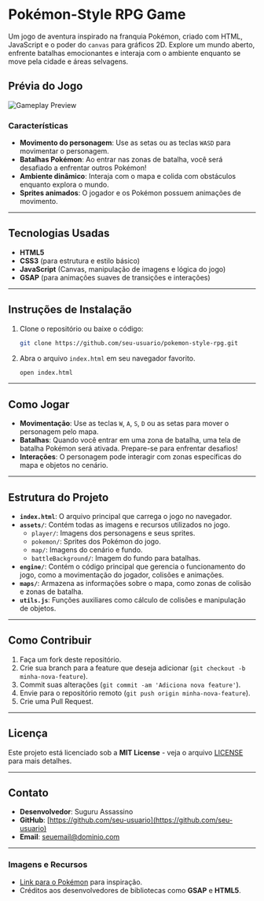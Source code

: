 # **Pokémon-Style RPG Game**

Um jogo de aventura inspirado na franquia Pokémon, criado com HTML, JavaScript e o poder do `canvas` para gráficos 2D. Explore um mundo aberto, enfrente batalhas emocionantes e interaja com o ambiente enquanto se move pela cidade e áreas selvagens.

## **Prévia do Jogo**

![Gameplay Preview](./assets/img/preview.gif)

### **Características**
- **Movimento do personagem**: Use as setas ou as teclas `WASD` para movimentar o personagem.
- **Batalhas Pokémon**: Ao entrar nas zonas de batalha, você será desafiado a enfrentar outros Pokémon!
- **Ambiente dinâmico**: Interaja com o mapa e colida com obstáculos enquanto explora o mundo.
- **Sprites animados**: O jogador e os Pokémon possuem animações de movimento.
  
---

## **Tecnologias Usadas**

- **HTML5**
- **CSS3** (para estrutura e estilo básico)
- **JavaScript** (Canvas, manipulação de imagens e lógica do jogo)
- **GSAP** (para animações suaves de transições e interações)

---

## **Instruções de Instalação**

1. Clone o repositório ou baixe o código:

    ```bash
    git clone https://github.com/seu-usuario/pokemon-style-rpg.git
    ```

2. Abra o arquivo `index.html` em seu navegador favorito.

    ```bash
    open index.html
    ```

---

## **Como Jogar**

- **Movimentação**: Use as teclas `W`, `A`, `S`, `D` ou as setas para mover o personagem pelo mapa.
- **Batalhas**: Quando você entrar em uma zona de batalha, uma tela de batalha Pokémon será ativada. Prepare-se para enfrentar desafios!
- **Interações**: O personagem pode interagir com zonas específicas do mapa e objetos no cenário.

---

## **Estrutura do Projeto**

- **`index.html`**: O arquivo principal que carrega o jogo no navegador.
- **`assets/`**: Contém todas as imagens e recursos utilizados no jogo.
    - `player/`: Imagens dos personagens e seus sprites.
    - `pokemon/`: Sprites dos Pokémon do jogo.
    - `map/`: Imagens do cenário e fundo.
    - `battleBackground/`: Imagem do fundo para batalhas.
- **`engine/`**: Contém o código principal que gerencia o funcionamento do jogo, como a movimentação do jogador, colisões e animações.
- **`maps/`**: Armazena as informações sobre o mapa, como zonas de colisão e zonas de batalha.
- **`utils.js`**: Funções auxiliares como cálculo de colisões e manipulação de objetos.

---

## **Como Contribuir**

1. Faça um fork deste repositório.
2. Crie sua branch para a feature que deseja adicionar (`git checkout -b minha-nova-feature`).
3. Commit suas alterações (`git commit -am 'Adiciona nova feature'`).
4. Envie para o repositório remoto (`git push origin minha-nova-feature`).
5. Crie uma Pull Request.

---

## **Licença**

Este projeto está licenciado sob a **MIT License** - veja o arquivo [LICENSE](LICENSE) para mais detalhes.

---

## **Contato**

- **Desenvolvedor**: Suguru Assassino
- **GitHub**: [https://github.com/seu-usuario](https://github.com/seu-usuario)
- **Email**: seuemail@dominio.com

---

### **Imagens e Recursos**

- [Link para o Pokémon](https://www.pokemon.com) para inspiração.
- Créditos aos desenvolvedores de bibliotecas como **GSAP** e **HTML5**.
